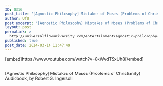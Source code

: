 ```yaml
---
ID: 8316
post_title: '[Agnostic Philosophy] Mistakes of Moses (Problems of Christianity) , by Ingersoll'
author: UfU
post_excerpt: '[Agnostic Philosophy] Mistakes of Moses (Problems of Christianity) Audiobook, by Robert G. Ingersoll'
layout: post
permalink: >
  http://universalflowuniversity.com/entertainment/agnostic-philosophy-mistakes-of-moses-problems-of-christianity-by-ingersoll/
published: true
post_date: 2014-03-14 11:47:49
---
```

[embed]https://www.youtube.com/watch?v=8kWydTSxUh8[/embed]</br></br>
<p>[Agnostic Philosophy] Mistakes of Moses (Problems of Christianity) Audiobook, by Robert G. Ingersoll</p>